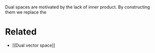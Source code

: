       

Dual spaces are motivated by the lack of inner product. By constructing them we replace the

# Related
- [[Dual vector space]]